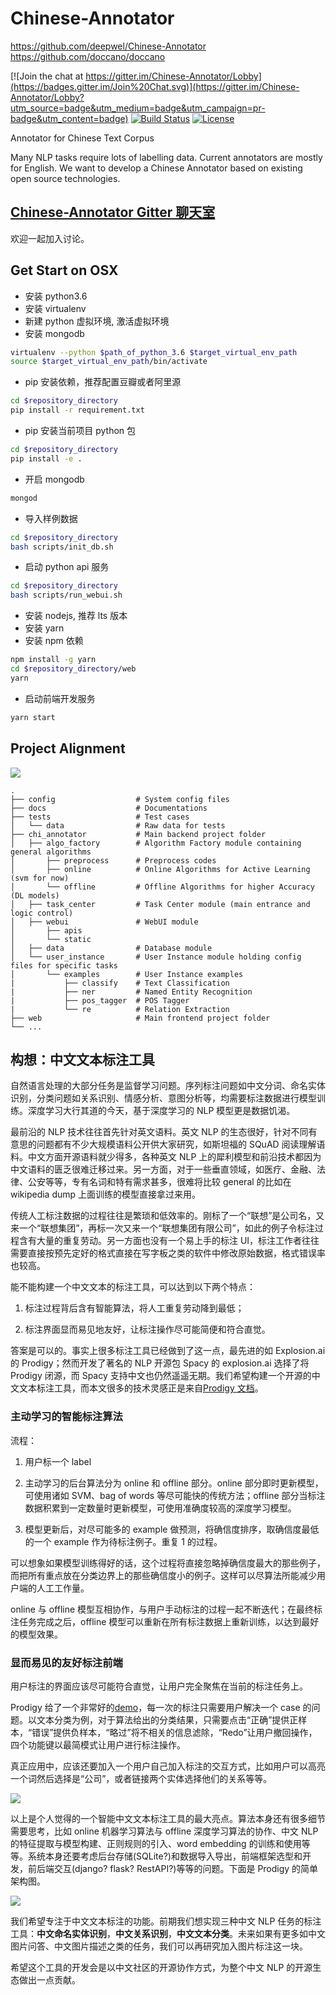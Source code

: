 # Chinese-Annotator
https://github.com/deepwel/Chinese-Annotator
https://github.com/doccano/doccano


[![Join the chat at https://gitter.im/Chinese-Annotator/Lobby](https://badges.gitter.im/Join%20Chat.svg)](https://gitter.im/Chinese-Annotator/Lobby?utm_source=badge&utm_medium=badge&utm_campaign=pr-badge&utm_content=badge)
[![Build Status](https://travis-ci.org/crownpku/Chinese-Annotator.svg?branch=master)](https://travis-ci.org/crownpku/Chinese-Annotator)
[![License](https://img.shields.io/badge/license-Apache%202-4EB1BA.svg)](https://www.apache.org/licenses/LICENSE-2.0.html)

Annotator for Chinese Text Corpus

Many NLP tasks require lots of labelling data. Current annotators are mostly for English. We want to develop a Chinese Annotator based on existing open source technologies.

## [Chinese-Annotator Gitter 聊天室](https://gitter.im/Chinese-Annotator/Lobby?utm_source=badge&utm_medium=badge&utm_campaign=pr-badge&utm_content=badge)

欢迎一起加入讨论。

## Get Start on OSX

- 安装 python3.6
- 安装 virtualenv
- 新建 python 虚拟环境, 激活虚拟环境
- 安装 mongodb

```bash
virtualenv --python $path_of_python_3.6 $target_virtual_env_path
source $target_virtual_env_path/bin/activate
```

- pip 安装依赖，推荐配置豆瓣或者阿里源

```bash
cd $repository_directory
pip install -r requirement.txt
```

- pip 安装当前项目 python 包

```bash
cd $repository_directory
pip install -e .
```

- 开启 mongodb

```bash
mongod
```

- 导入样例数据

```bash
cd $repository_directory
bash scripts/init_db.sh
```

- 启动 python api 服务

```bash
cd $repository_directory
bash scripts/run_webui.sh
```

- 安装 nodejs, 推荐 lts 版本
- 安装 yarn
- 安装 npm 依赖

```bash
npm install -g yarn
cd $repository_directory/web
yarn
```

- 启动前端开发服务

```bash
yarn start
```

## Project Alignment

![](/docs/images/chinese_annotator_arch.png)

```
.
├── config                  # System config files
├── docs                    # Documentations
├── tests                   # Test cases
│   └── data                # Raw data for tests
├── chi_annotator           # Main backend project folder
│   ├── algo_factory        # Algorithm Factory module containing general algorithms
│       ├── preprocess      # Preprocess codes
│       ├── online          # Online Algorithms for Active Learning (svm for now)
│       └── offline         # Offline Algorithms for higher Accuracy (DL models)
│   ├── task_center         # Task Center module (main entrance and logic control)
│   ├── webui               # WebUI module
│       ├── apis
│       └── static
│   ├── data                # Database module
│   └── user_instance       # User Instance module holding config files for specific tasks
│       └── examples        # User Instance examples
|           ├── classify    # Text Classification
|           ├── ner         # Named Entity Recognition
|           ├── pos_tagger  # POS Tagger
|           └── re          # Relation Extraction
├── web                     # Main frontend project folder
└── ...

```

## 构想：中文文本标注工具

自然语言处理的大部分任务是监督学习问题。序列标注问题如中文分词、命名实体识别，分类问题如关系识别、情感分析、意图分析等，均需要标注数据进行模型训练。深度学习大行其道的今天，基于深度学习的 NLP 模型更是数据饥渴。

最前沿的 NLP 技术往往首先针对英文语料。英文 NLP 的生态很好，针对不同有意思的问题都有不少大规模语料公开供大家研究，如斯坦福的 SQuAD 阅读理解语料。中文方面开源语料就少得多，各种英文 NLP 上的犀利模型和前沿技术都因为中文语料的匮乏很难迁移过来。另一方面，对于一些垂直领域，如医疗、金融、法律、公安等等，专有名词和特有需求甚多，很难将比较 general 的比如在 wikipedia dump 上面训练的模型直接拿过来用。

传统人工标注数据的过程往往是繁琐和低效率的。刚标了一个“联想”是公司名，又来一个“联想集团”，再标一次又来一个“联想集团有限公司”，如此的例子令标注过程含有大量的重复劳动。另一方面也没有一个易上手的标注 UI，标注工作者往往需要直接按预先定好的格式直接在写字板之类的软件中修改原始数据，格式错误率也较高。

能不能构建一个中文文本的标注工具，可以达到以下两个特点：

1. 标注过程背后含有智能算法，将人工重复劳动降到最低；

2. 标注界面显而易见地友好，让标注操作尽可能简便和符合直觉。

答案是可以的。事实上很多标注工具已经做到了这一点，最先进的如 Explosion.ai 的 Prodigy；然而开发了著名的 NLP 开源包 Spacy 的 explosion.ai 选择了将 Prodigy 闭源，而 Spacy 支持中文也仍然遥遥无期。我们希望构建一个开源的中文文本标注工具，而本文很多的技术灵感正是来自[Prodigy 文档](https://prodi.gy/docs/)。

### 主动学习的智能标注算法

流程：

1. 用户标一个 label

2. 主动学习的后台算法分为 online 和 offline 部分。online 部分即时更新模型，可使用诸如 SVM、bag of words 等尽可能快的传统方法；offline 部分当标注数据积累到一定数量时更新模型，可使用准确度较高的深度学习模型。

3. 模型更新后，对尽可能多的 example 做预测，将确信度排序，取确信度最低的一个 example 作为待标注例子。重复 1 的过程。

可以想象如果模型训练得好的话，这个过程将直接忽略掉确信度最大的那些例子，而把所有重点放在分类边界上的那些确信度小的例子。这样可以尽算法所能减少用户端的人工工作量。

online 与 offline 模型互相协作，与用户手动标注的过程一起不断迭代；在最终标注任务完成之后，offline 模型可以重新在所有标注数据上重新训练，以达到最好的模型效果。

### 显而易见的友好标注前端

用户标注的界面应该尽可能符合直觉，让用户完全聚焦在当前的标注任务上。

Prodigy 给了一个非常好的[demo](https://prodi.gy/demo)，每一次的标注只需要用户解决一个 case 的问题。以文本分类为例，对于算法给出的分类结果，只需要点击“正确”提供正样本，“错误”提供负样本，“略过”将不相关的信息滤除，“Redo”让用户撤回操作，四个功能键以最简模式让用户进行标注操作。

真正应用中，应该还要加入一个用户自己加入标注的交互方式，比如用户可以高亮一个词然后选择是“公司”，或者链接两个实体选择他们的关系等等。

![](/docs/images/10.png)

以上是个人觉得的一个智能中文文本标注工具的最大亮点。算法本身还有很多细节需要思考，比如 online 机器学习算法与 offline 深度学习算法的协作、中文 NLP 的特征提取与模型构建、正则规则的引入、word embedding 的训练和使用等等。系统本身还要考虑后台存储(SQLite?)和数据导入导出，前端框架选型和开发，前后端交互(django? flask? RestAPI?)等等的问题。下面是 Prodigy 的简单架构图。

![](/docs/images/11.png)

我们希望专注于中文文本标注的功能。前期我们想实现三种中文 NLP 任务的标注工具：**中文命名实体识别**，**中文关系识别**，**中文文本分类**。未来如果有更多如中文图片问答、中文图片描述之类的任务，我们可以再研究加入图片标注这一块。

希望这个工具的开发会是以中文社区的开源协作方式，为整个中文 NLP 的开源生态做出一点贡献。
